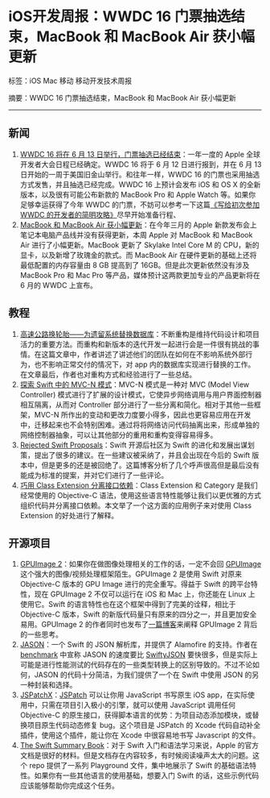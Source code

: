 # iOS开发周报：WWDC 16 门票抽选结束，MacBook 和 MacBook Air 获小幅更新

标签：iOS Mac 移动 移动开发技术周报

摘要：WWDC 16 门票抽选结束，MacBook 和 MacBook Air 获小幅更新

---

## 新闻

1. [WWDC 16 将在 6 月 13 日举行，门票抽选已经结束](https://developer.apple.com/wwdc/)：一年一度的 Apple 全球开发者大会日程已经确定。WWDC 16 将于 6 月 12 日进行报到，并在 6 月 13 日开始的一周于美国旧金山举行。和往年一样，WWDC 16 的门票也采用抽选方式发售，并且抽选已经完成。WWDC 16 上预计会发布 iOS 和 OS X 的全新版本，以及很有可能公布新款的 MacBook Pro 和 Apple Watch 等。如果你足够幸运获得了今年 WWDC 的门票，不妨可以参考一下这篇[《写给初次参加 WWDC 的开发者的简明攻略》](https://onevcat.com/2016/04/first-wwdc/)尽早开始准备行程、
2. [MacBook 和 MacBook Air 获小幅更新](http://www.apple.com/cn/macbook/)：在今年三月的 Apple 新款发布会上笔记本电脑产品线并没有获得更新，本周 Apple 对 MacBook 和 MacBook Air 进行了小幅更新。MacBook 更新了 Skylake Intel Core M 的 CPU，新的显卡，以及新增了玫瑰金的款式。而 MacBook Air 在硬件更新的基础上还将最低配置的内存容量由 8 GB 提高到了 16GB。但是此次更新依然没有涉及 MacBook Pro 和 Mac Pro 等产品，媒体预计这两款更加专业的产品更新将在 6 月的 WWDC 上宣布。

## 教程

1. [高速公路换轮胎——为遗留系统替换数据库](http://www.jianshu.com/p/d684693f1d77)：不断重构是维持代码设计和项目活力的重要方法。而重构和新版本的迭代开发一起进行会是一件很有挑战的事情。在这篇文章中，作者讲述了讲述他们的团队在如何在不影响系统外部行为，也不影响正常交付的情况下，对 app 内的数据库实现进行替换的工作。在文章最后，作者也对重构方式和经验进行了一些总结。
2. [探索 Swift 中的 MVC-N 模式](https://realm.io/cn/news/slug-marcus-zarra-exploring-mvcn-swift/)：MVC-N 模式是一种对 MVC (Model View Controller) 模式进行了扩展的设计模式，它使异步网络调用与用户界面控制器相互隔离，从而对 Controller 部分进行了一些分离和简化。相对于其他一些框架，MVC-N 所作出的变动和更改力度要小得多，因此也更容易应用在开发中，迁移起来也不会特别困难。通过将将网络访问代码抽离出来，形成单独的网络控制器抽象，可以让其他部分的重用和重构变得容易得多。
3. [Rejected Swift Proposals](http://chris.eidhof.nl/post/rejected-swift-proposals/)：Swift 开源后社区为 Swift 的进化和发展出谋划策，提出了很多的建议。在一些建议被采纳了，并且会出现在今后的 Swift 版本中，但是更多的还是被回绝了。这篇博客分析了几个呼声很高但是最后没有能成为标准的提案，并对它们进行了一些评论。
4. [巧用 Class Extension 分离接口依赖](http://blog.sunnyxx.com/2016/04/22/objc-class-extension-tips/)：Class Extension 和 Category 是我们经常使用的 Objective-C 语法，使用这些语言特性能够让我们以更优雅的方式组织代码并分离接口依赖。本文举了一个这方面的应用例子来对使用 Class Extension 的好处进行了解释。

## 开源项目

1. [GPUImage 2](https://github.com/BradLarson/GPUImage2)：如果你在做图像处理相关的工作的话，一定不会回 [GPUImage](https://github.com/BradLarson/GPUImage) 这个强大的图像/视频处理框架陌生。GPUImage 2 是使用 Swift 对原来 Objective-C 版本的 GPU Image 进行的完全重写。得益于 Swift 的跨平台特性，现在 GPUImage 2 不仅可以运行在 iOS 和 Mac 上，你还能在 Linux 上使用它。Swift 的语言特性也在这个框架中得到了完美的诠释，相比于 Objective-C 版本，Swift 的新版代码量只有原来的四分之一，并且更加安全易用。GPUImage 2 的作者同时也发布了[一篇博客](http://sunsetlakesoftware.com/2016/04/16/introducing-gpuimage-2-redesigned-swift)来阐释 GPUImage 2 背后的一些思考。
2. [JASON](https://github.com/delba/JASON)：一个 Swift 的 JSON 解析库，并提供了 Alamofire 的支持。作者在 [benchmark](https://github.com/delba/JASON/tree/benchmarks) 中宣称 JASON 的速度要比 [SwiftyJSON](https://github.com/SwiftyJSON/SwiftyJSON) 要快很多，但是实际上可能是进行性能测试的代码存在的一些类型转换上的区别导致的。不过不论如何，JASON 的代码十分简洁，为我们提供了一个在 Swift 中使用 JSON 的另一种封装和选择。
3. [JSPatchX](https://github.com/bang590/JSPatchX)：[JSPatch](https://github.com/bang590/JSPatch) 可以让你用 JavaScript 书写原生 iOS app，在实际使用中，只需在项目引入极小的引擎，就可以使用 JavaScript 调用任何 Objective-C 的原生接口，获得脚本语言的优势：为项目动态添加模块，或替换项目原生代码动态修复 bug。这个项目是 JSPatch 的 Xcode 代码自动补全插件，使用这个插件，能让你在 Xcode 中很容易地书写 Javascript 的文件。
4. [The Swift Summary Book](https://github.com/jakarmy/swift-summary)：对于 Swift 入门和语法学习来说，Apple 的官方文档是很好的材料。但是文档存在内容较多，有时候阅读噪声太大的问题。这个 repo 提供了一系列 Playground 文件，集中地展示了 Swift 的基础语法特性。如果你有一些其他语言的使用基础，想要入门 Swift 的话，这些示例代码应该能够帮助你完成这个任务。


